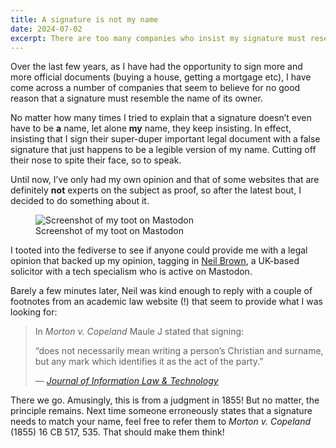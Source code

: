```yaml
---
title: A signature is not my name
date: 2024-07-02
excerpt: There are too many companies who insist my signature must resemble my name.
---
```


Over the last few years, as I have had the opportunity to sign more and more official documents (buying a house, getting a mortgage etc), I have come across a number of companies that seem to believe for no good reason that a signature must resemble the name of its owner.

No matter how many times I tried to explain that a signature doesn’t even have to be **a** name, let alone **my** name, they keep insisting. In effect, insisting that I sign their super-duper important legal document with a false signature that just happens to be a legible version of my name. Cutting off their nose to spite their face, so to speak.

Until now, I’ve only had my own opinion and that of some websites that are definitely **not** experts on the subject as proof, so after the latest bout, I decided to do something about it.

<figure>
  <img src="/images/blog/mastodon-112717498357194914.png" alt="Screenshot of my toot on Mastodon">
  <figcaption>Screenshot of my toot on Mastodon</figcaption>
</figure>

I tooted into the fediverse to see if anyone could provide me with a legal opinion that backed up my opinion, tagging in [Neil Brown](https://decoded.legal), a UK-based solicitor with a tech specialism who is active on Mastodon.

Barely a few minutes later, Neil was kind enough to reply with a couple of footnotes from an academic law website (!) that seem to provide what I was looking for:

> In *Morton v. Copeland* Maule J stated that signing:
>
> “does not necessarily mean writing a person’s Christian and surname, but any mark which identifies it as the act of the party.”
>
> &mdash; <cite>[Journal of Information Law & Technology](https://warwick.ac.uk/fac/soc/law/elj/jilt/2000_3/reed/footnotes#fnb48)</cite>

There we go. Amusingly, this is from a judgment in 1855! But no matter, the principle remains. Next time someone erroneously states that a signature needs to match your name, feel free to refer them to *Morton v. Copeland* (1855) 16 CB 517, 535. That should make them think!
